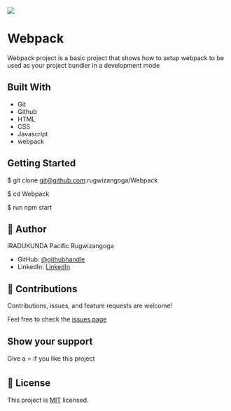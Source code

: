 ![](https://img.shields.io/badge/Microverse-blueviolet)

# Webpack

Webpack project is a basic project that shows how to setup webpack to be used as your project bundler in a development mode


## Built With

- Git
- Github
- HTML
- CSS
- Javascript
- webpack

## Getting Started

$ git clone git@github.com:rugwizangoga/Webpack

$ cd Webpack

$ run npm start

## 👤 Author

IRADUKUNDA Pacific Rugwizangoga

- GitHub: [@githubhandle](https://github.com/rugwizangoga)
- LinkedIn: [LinkedIn](https://www.linkedin.com/in/iradukunda-pacific-rugwizangoga)

## 🤝 Contributions

Contributions, issues, and feature requests are welcome!

Feel free to check the [issues page](../../issues/)

## Show your support

Give a ⭐️ if you like this project
## 📝 License

This project is [MIT](./LICENSE) licensed.
